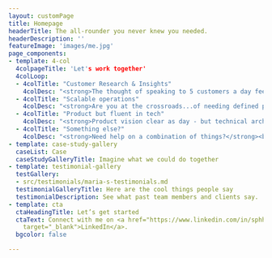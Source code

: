 ```yaml
---
layout: customPage
title: Homepage
headerTitle: The all-rounder you never knew you needed.
headerDescription: ''
featureImage: 'images/me.jpg'
page_components:
- template: 4-col
  4colpageTitle: 'Let's work together'
  4colLoop:
  - 4colTitle: "Customer Research & Insights"
    4colDesc: "<strong>The thought of speaking to 5 customers a day feeling a bit distant now?</strong><br><br>I can help you maintain customer engagement - to understand their behaviours and challenge and translate them into actionable insights<br>"
  - 4colTitle: "Scalable operations"
    4colDesc: "<strong>Are you at the crossroads...of needing defined processes but wanting the speed of having none?</strong><br><br>I love organisation, but also a strong affection for efficiency - so I can help you build just enough structure to gain consistency, but not too much to hinder agility<br>"
  - 4colTitle: "Product but fluent in tech"
    4colDesc: "<strong>Product vision clear as day - but technical architecture not as much?</strong><br><br>I am a software developer by trade, who works in business - providing you with a bridge between commerce and code<br>"
  - 4colTitle: "Something else?"
    4colDesc: "<strong>Need help on a combination of things?</strong><br><br> Need skills that you don’t see on this doc? <br>Get in touch, and let’s discuss how we can work together.<br>"
- template: case-study-gallery
  caseList: Case
  caseStudyGalleryTitle: Imagine what we could do together
- template: testimonial-gallery
  testGallery:
  - src/testimonials/maria-s-testimonials.md
  testimonialGalleryTitle: Here are the cool things people say
  testimonialDescription: See what past team members and clients say.
- template: cta
  ctaHeadingTitle: Let’s get started
  ctaText: Connect with me on <a href="https://www.linkedin.com/in/sphhuynh/" title=""
    target="_blank">LinkedIn</a>.
  bgcolor: false

---
```

